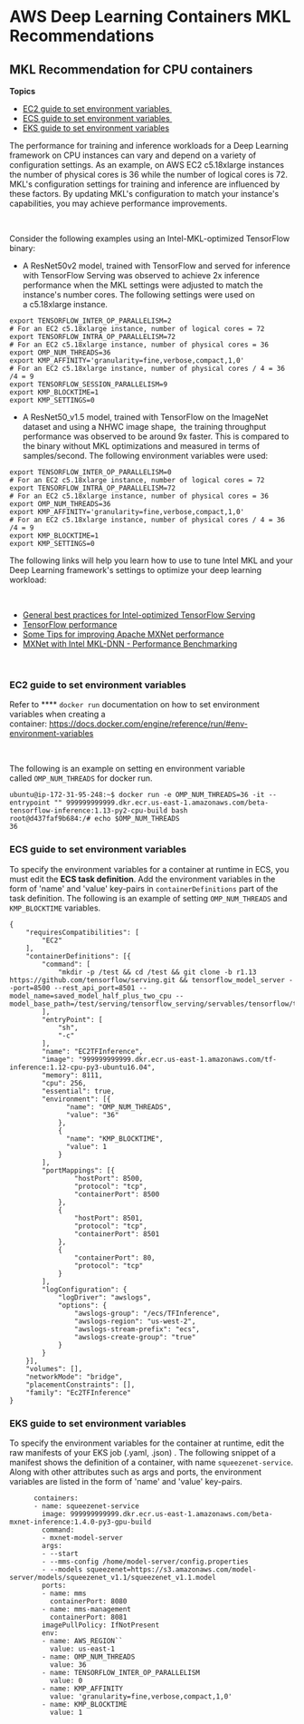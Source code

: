 # AWS Deep Learning Containers MKL Recommendations<a name="deep-learning-containers-mkl"></a>

## MKL Recommendation for CPU containers<a name="XPH9CAQN4za"></a>

**Topics**
+ [EC2 guide to set environment variables ](#XPH9CAKZARe)
+ [ECS guide to set environment variables ](#XPH9CAuufwx)
+ [EKS guide to set environment variables](#XPH9CAAktKY)

 The performance for training and inference workloads for a Deep Learning framework on CPU instances can vary and depend on a variety of configuration settings\. As an example, on AWS EC2 c5\.18xlarge instances the number of physical cores is 36 while the number of logical cores is 72\. MKL's configuration settings for training and inference are influenced by these factors\. By updating MKL's configuration to match your instance's capabilities, you may achieve performance improvements\. 

 ​ 

 Consider the following examples using an Intel\-MKL\-optimized TensorFlow binary: 
+ <a name="XPH9CAJEoFn"></a>A ResNet50v2 model, trained with TensorFlow and served for inference with TensorFlow Serving was observed to achieve 2x inference performance when the MKL settings were adjusted to match the instance's number cores\. The following settings were used on a c5\.18xlarge instance\. 

```
export TENSORFLOW_INTER_OP_PARALLELISM=2
# For an EC2 c5.18xlarge instance, number of logical cores = 72
export TENSORFLOW_INTRA_OP_PARALLELISM=72
# For an EC2 c5.18xlarge instance, number of physical cores = 36
export OMP_NUM_THREADS=36
export KMP_AFFINITY='granularity=fine,verbose,compact,1,0'
# For an EC2 c5.18xlarge instance, number of physical cores / 4 = 36 /4 = 9
export TENSORFLOW_SESSION_PARALLELISM=9
export KMP_BLOCKTIME=1
export KMP_SETTINGS=0
```
+ <a name="XPH9CA3E9Dp"></a>A ResNet50\_v1\.5 model, trained with TensorFlow on the ImageNet dataset and using a NHWC image shape,  the training throughput performance was observed to be around 9x faster\. This is compared to the binary without MKL optimizations and measured in terms of samples/second\. The following environment variables were used: 

```
export TENSORFLOW_INTER_OP_PARALLELISM=0
# For an EC2 c5.18xlarge instance, number of logical cores = 72
export TENSORFLOW_INTRA_OP_PARALLELISM=72
# For an EC2 c5.18xlarge instance, number of physical cores = 36
export OMP_NUM_THREADS=36
export KMP_AFFINITY='granularity=fine,verbose,compact,1,0'
# For an EC2 c5.18xlarge instance, number of physical cores / 4 = 36 /4 = 9
export KMP_BLOCKTIME=1
export KMP_SETTINGS=0
```

 The following links will help you learn how to use to tune Intel MKL and your Deep Learning framework's settings to optimize your deep learning workload: 

 ​ 
+ <a name="XPH9CAnBecL"></a>[General best practices for Intel\-optimized TensorFlow Serving](https://github.com/IntelAI/models/blob/master/docs/general/tensorflow_serving/GeneralBestPractices.md) 
+ <a name="XPH9CAmzAjI"></a>[TensorFlow performance](https://www.tensorflow.org/guide/performance/overview) 
+ <a name="XPH9CAZEy8l"></a>[Some Tips for improving Apache MXNet performance](https://mxnet.apache.org/api/faq/perf) 
+ <a name="XPH9CAMJJgE"></a>[MXNet with Intel MKL\-DNN \- Performance Benchmarking](https://cwiki.apache.org/confluence/display/MXNET/MXNet+with+Intel+MKL-DNN+-+Performance+Benchmarking#MXNetwithIntelMKL-DNN-PerformanceBenchmarking-InferenceAccuracy) 

 ​ 

### EC2 guide to set environment variables <a name="XPH9CAKZARe"></a>

 Refer to **** `docker run` documentation on how to set environment variables when creating a container: [https://docs\.docker\.com/engine/reference/run/\#env\-environment\-variables](https://docs.docker.com/engine/reference/run/#env-environment-variables) 

 ​ 

 The following is an example on setting en environment variable called `OMP_NUM_THREADS` for docker run\. 

```
ubuntu@ip-172-31-95-248:~$ docker run -e OMP_NUM_THREADS=36 -it --entrypoint "" 999999999999.dkr.ecr.us-east-1.amazonaws.com/beta-tensorflow-inference:1.13-py2-cpu-build bash
root@d437faf9b684:/# echo $OMP_NUM_THREADS
36
```

### ECS guide to set environment variables <a name="XPH9CAuufwx"></a>

To specify the environment variables for a container at runtime in ECS, you must edit the **ECS task definition**\. Add the environment variables in the form of 'name' and 'value' key\-pairs in `containerDefinitions` part of the task definition\. The following is an example of setting `OMP_NUM_THREADS` and `KMP_BLOCKTIME` variables\. 

```
{
    "requiresCompatibilities": [
        "EC2"
    ],
    "containerDefinitions": [{
        "command": [
            "mkdir -p /test && cd /test && git clone -b r1.13 https://github.com/tensorflow/serving.git && tensorflow_model_server --port=8500 --rest_api_port=8501 --model_name=saved_model_half_plus_two_cpu --model_base_path=/test/serving/tensorflow_serving/servables/tensorflow/testdata/saved_model_half_plus_two_cpu"
        ],
        "entryPoint": [
            "sh",
            "-c"
        ],
        "name": "EC2TFInference",
        "image": "999999999999.dkr.ecr.us-east-1.amazonaws.com/tf-inference:1.12-cpu-py3-ubuntu16.04",
        "memory": 8111,
        "cpu": 256,
        "essential": true,
        "environment": [{
              "name": "OMP_NUM_THREADS",
              "value": "36"
            },
            {
              "name": "KMP_BLOCKTIME",
              "value": 1
            }
        ],
        "portMappings": [{
                "hostPort": 8500,
                "protocol": "tcp",
                "containerPort": 8500
            },
            {
                "hostPort": 8501,
                "protocol": "tcp",
                "containerPort": 8501
            },
            {
                "containerPort": 80,
                "protocol": "tcp"
            }
        ],
        "logConfiguration": {
            "logDriver": "awslogs",
            "options": {
                "awslogs-group": "/ecs/TFInference",
                "awslogs-region": "us-west-2",
                "awslogs-stream-prefix": "ecs",
                "awslogs-create-group": "true"
            }
        }
    }],
    "volumes": [],
    "networkMode": "bridge",
    "placementConstraints": [],
    "family": "Ec2TFInference"
}
```

### EKS guide to set environment variables<a name="XPH9CAAktKY"></a>

 To specify the environment variables for the container at runtime, edit the raw manifests of your EKS job \(\.yaml, \.json\) \. The following snippet of a manifest shows the definition of a container, with name `squeezenet-service`\. Along with other attributes such as args and ports, the environment variables are listed in the form of 'name' and 'value' key\-pairs\. 

```
      containers:
      - name: squeezenet-service
        image: 999999999999.dkr.ecr.us-east-1.amazonaws.com/beta-mxnet-inference:1.4.0-py3-gpu-build
        command:
        - mxnet-model-server
        args:
        - --start
        - --mms-config /home/model-server/config.properties
        - --models squeezenet=https://s3.amazonaws.com/model-server/models/squeezenet_v1.1/squeezenet_v1.1.model
        ports:
        - name: mms
          containerPort: 8080
        - name: mms-management
          containerPort: 8081
        imagePullPolicy: IfNotPresent
        env:
        - name: AWS_REGION``
          value: us-east-1
        - name: OMP_NUM_THREADS
          value: 36
        - name: TENSORFLOW_INTER_OP_PARALLELISM
          value: 0
        - name: KMP_AFFINITY
          value: 'granularity=fine,verbose,compact,1,0'
        - name: KMP_BLOCKTIME
          value: 1
```